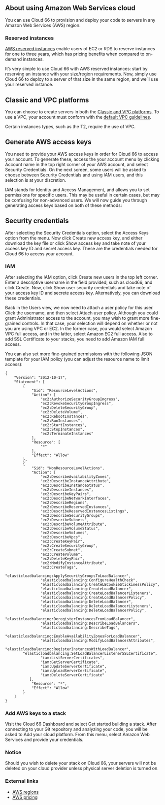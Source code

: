 
## About using Amazon Web Services cloud
You can use Cloud 66 to provision and deploy your code to servers in any Amazon Web Services (AWS) region.

### Reserved instances
[AWS reserved instances](http://aws.amazon.com/ec2/purchasing-options/reserved-instances/) enable users of EC2 or RDS to reserve instances for one to three years, which has pricing benefits when compared to on-demand instances.

It’s very simple to use Cloud 66 with AWS reserved instances: start by reserving an instance with your size/region requirements. Now, simply use Cloud 66 to deploy to a server of that size in the same region, and we’ll use your reserved instance.

## Classic and VPC platforms
You can choose to create servers in both the [Classic and VPC platforms](http://docs.aws.amazon.com/AWSEC2/latest/UserGuide/using-vpc.html). To use a VPC, your account must conform with the [default VPC guidelines](http://docs.aws.amazon.com/AmazonVPC/latest/UserGuide/default-vpc.html#launching-into).

Certain instances types, such as the T2, require the use of VPC.

## Generate AWS access keys
You need to provide your AWS access keys in order for Cloud 66 to access your account. To generate these, access the your account menu by clicking Account name in the top right corner of your AWS account, and select Security Credentials. On the next screen, some users will be asked to choose between Security Credentials and using IAM users, and this selection is at your discretion.

IAM stands for Identity and Access Management, and allows you to set permissions for specific users. This may be useful in certain cases, but may be confusing for non-advanced users. We will now guide you through generating access keys based on both of these methods:

## Security credentials
After selecting the Security Credentials option, select the Access Keys option from the menu. Now click Create new access key, and either download the key file or click Show access key and take note of your access key ID and secret access key. These are the credentials needed for Cloud 66 to access your account.

### IAM
After selecting the IAM option, click Create new users in the top left corner. Enter a descriptive username in the field provided, such as cloud66, and click Create. Now, click Show user security credentials and take note of your access key ID and secrete access key. Alternatively, you can download these credentials.

Back in the Users view, we now need to attach a user policy for this user. Click the username, and then select Attach user policy. Although you could grant Administrator access to the account, you may wish to grant more fine-grained controls. In that case, your selection will depend on whether or not you are using VPC or EC2. In the former case, you would select Amazon VPC full access, and in the latter, select Amazon EC2 full access. Also to add SSL Certificate to your stacks, you need to add Amazon IAM full access.

You can also set more fine-grained permissions with the following JSON template for your IAM policy (you can adjust the resource name to limit access):

```
{
    "Version": "2012-10-17",
    "Statement": [
        {
            "Sid": "ResourceLevelActions",
            "Action": [
                "ec2:AuthorizeSecurityGroupIngress",
                "ec2:RevokeSecurityGroupIngress",
                "ec2:DeleteSecurityGroup",
                "ec2:DeleteVolume",
                "ec2:RebootInstances",
                "ec2:RunInstances",
                "ec2:StartInstances",
                "ec2:StopInstances",
                "ec2:TerminateInstances"
            ],
            "Resource": [
                "*"
            ],
            "Effect": "Allow"
        },
        {
            "Sid": "NonResourceLevelActions",
            "Action": [
                "ec2:DescribeAvailabilityZones",
                "ec2:DescribeInstanceAttribute",
                "ec2:DescribeInstanceStatus",
                "ec2:DescribeInstances",
                "ec2:DescribeKeyPairs",
                "ec2:DescribeNetworkInterfaces",
                "ec2:DescribeRegions",
                "ec2:DescribeReservedInstances",
                "ec2:DescribeReservedInstancesListings",
                "ec2:DescribeSecurityGroups",
                "ec2:DescribeSubnets",
                "ec2:DescribeVolumeAttribute",
                "ec2:DescribeVolumeStatus",
                "ec2:DescribeVolumes",
                "ec2:DescribeVpcs",
                "ec2:CreateKeyPair",
                "ec2:CreateSecurityGroup",
                "ec2:CreateSubnet",
                "ec2:CreateVolume",
                "ec2:DeleteKeyPair",
                "ec2:ModifyInstanceAttribute",
                "ec2:CreateTags",
                "elasticloadbalancing:ApplySecurityGroupsToLoadBalancer",
                "elasticloadbalancing:ConfigureHealthCheck",
                "elasticloadbalancing:CreateLBCookieStickinessPolicy",
                "elasticloadbalancing:CreateLoadBalancer",
                "elasticloadbalancing:CreateLoadBalancerListeners",
                "elasticloadbalancing:CreateLoadBalancerPolicy",
                "elasticloadbalancing:DeleteLoadBalancer",
                "elasticloadbalancing:DeleteLoadBalancerListeners",
                "elasticloadbalancing:DeleteLoadBalancerPolicy",
                "elasticloadbalancing:DeregisterInstancesFromLoadBalancer",
                "elasticloadbalancing:DescribeLoadBalancers",
                "elasticloadbalancing:DescribeTags",
                "elasticloadbalancing:EnableAvailabilityZonesForLoadBalancer",
                "elasticloadbalancing:ModifyLoadBalancerAttributes",
                "elasticloadbalancing:RegisterInstancesWithLoadBalancer",
		"elasticloadbalancing:SetLoadBalancerListenerSSLCertificate",
                "iam:ListServerCertificates",
                "iam:GetServerCertificate",
                "iam:UpdateServerCertificate",
                "iam:UploadServerCertificate",
                "iam:DeleteServerCertificate"
           ],
            "Resource": "*",
            "Effect": "Allow"
        }
    ]
}
```

### Add AWS keys to a stack
Visit the Cloud 66 Dashboard and select Get started building a stack. After connecting to your Git repository and analyzing your code, you will be asked to Add your cloud platform. From this menu, select Amazon Web Services and provide your credentials.

### Notice
Should you wish to delete your stack on Cloud 66, your servers will not be deleted on your cloud provider unless physical server deletion is turned on.

### External links

- [AWS regions](http://aws.amazon.com/about-aws/globalinfrastructure/)
- [AWS pricing](http://aws.amazon.com/ec2/pricing/)

